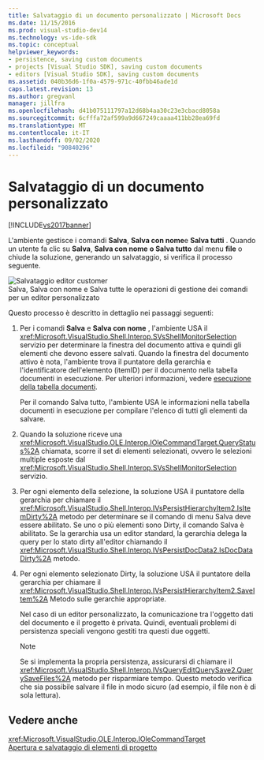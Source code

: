 ```yaml
---
title: Salvataggio di un documento personalizzato | Microsoft Docs
ms.date: 11/15/2016
ms.prod: visual-studio-dev14
ms.technology: vs-ide-sdk
ms.topic: conceptual
helpviewer_keywords:
- persistence, saving custom documents
- projects [Visual Studio SDK], saving custom documents
- editors [Visual Studio SDK], saving custom documents
ms.assetid: 040b36d6-1f0a-4579-971c-40fbb46ade1d
caps.latest.revision: 13
ms.author: gregvanl
manager: jillfra
ms.openlocfilehash: d41b075111797a12d68b4aa30c23e3cbacd8058a
ms.sourcegitcommit: 6cfffa72af599a9d667249caaaa411bb28ea69fd
ms.translationtype: MT
ms.contentlocale: it-IT
ms.lasthandoff: 09/02/2020
ms.locfileid: "90840296"
---
```

# <a name="saving-a-custom-document"></a>Salvataggio di un documento personalizzato
[!INCLUDE[vs2017banner](../../includes/vs2017banner.md)]

L'ambiente gestisce i comandi **Salva**, **Salva con nome**e **Salva tutti** . Quando un utente fa clic su **Salva**, **Salva con nome** **o Salva tutto** dal menu **file** o chiude la soluzione, generando un salvataggio, si verifica il processo seguente.  
  
 ![Salvataggio editor customer](../../extensibility/internals/media/private.gif "Private")  
Salva, Salva con nome e Salva tutte le operazioni di gestione dei comandi per un editor personalizzato  
  
 Questo processo è descritto in dettaglio nei passaggi seguenti:  
  
1. Per i comandi **Salva** e **Salva con nome** , l'ambiente USA il <xref:Microsoft.VisualStudio.Shell.Interop.SVsShellMonitorSelection> servizio per determinare la finestra del documento attiva e quindi gli elementi che devono essere salvati. Quando la finestra del documento attivo è nota, l'ambiente trova il puntatore della gerarchia e l'identificatore dell'elemento (itemID) per il documento nella tabella documenti in esecuzione. Per ulteriori informazioni, vedere [esecuzione della tabella documenti](../../extensibility/internals/running-document-table.md).  
  
     Per il comando Salva tutto, l'ambiente USA le informazioni nella tabella documenti in esecuzione per compilare l'elenco di tutti gli elementi da salvare.  
  
2. Quando la soluzione riceve una <xref:Microsoft.VisualStudio.OLE.Interop.IOleCommandTarget.QueryStatus%2A> chiamata, scorre il set di elementi selezionati, ovvero le selezioni multiple esposte dal <xref:Microsoft.VisualStudio.Shell.Interop.SVsShellMonitorSelection> servizio.  
  
3. Per ogni elemento della selezione, la soluzione USA il puntatore della gerarchia per chiamare il <xref:Microsoft.VisualStudio.Shell.Interop.IVsPersistHierarchyItem2.IsItemDirty%2A> metodo per determinare se il comando di menu Salva deve essere abilitato. Se uno o più elementi sono Dirty, il comando Salva è abilitato. Se la gerarchia usa un editor standard, la gerarchia delega la query per lo stato dirty all'editor chiamando il <xref:Microsoft.VisualStudio.Shell.Interop.IVsPersistDocData2.IsDocDataDirty%2A> metodo.  
  
4. Per ogni elemento selezionato Dirty, la soluzione USA il puntatore della gerarchia per chiamare il <xref:Microsoft.VisualStudio.Shell.Interop.IVsPersistHierarchyItem2.SaveItem%2A> Metodo sulle gerarchie appropriate.  
  
     Nel caso di un editor personalizzato, la comunicazione tra l'oggetto dati del documento e il progetto è privata. Quindi, eventuali problemi di persistenza speciali vengono gestiti tra questi due oggetti.  
  
    > [!NOTE]
    > Se si implementa la propria persistenza, assicurarsi di chiamare il <xref:Microsoft.VisualStudio.Shell.Interop.IVsQueryEditQuerySave2.QuerySaveFiles%2A> metodo per risparmiare tempo. Questo metodo verifica che sia possibile salvare il file in modo sicuro (ad esempio, il file non è di sola lettura).  
  
## <a name="see-also"></a>Vedere anche  
 <xref:Microsoft.VisualStudio.OLE.Interop.IOleCommandTarget>   
 [Apertura e salvataggio di elementi di progetto](../../extensibility/internals/opening-and-saving-project-items.md)
